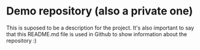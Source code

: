 # Demo repository (also a private one)

This is suposed to be a description for the project.
It's also important to say that this README.md file is used in Github to show information about the repository :)

